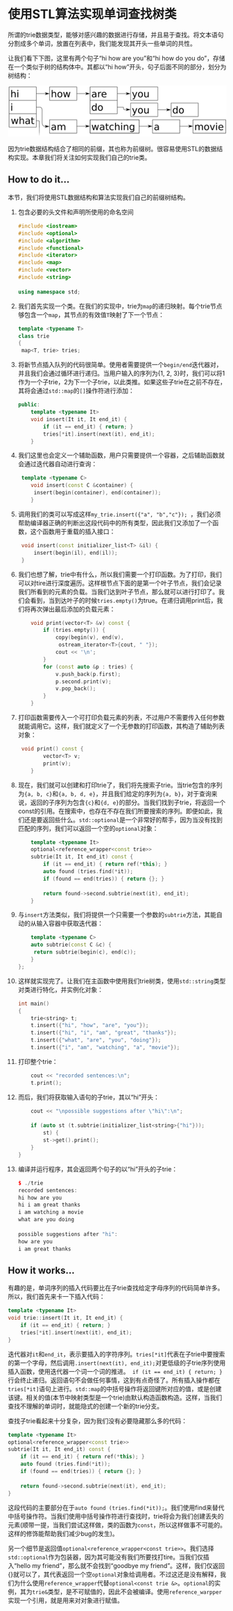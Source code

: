 # 使用STL算法实现单词查找树类

所谓的trie数据类型，能够对感兴趣的数据进行存储，并且易于查找。将文本语句分割成多个单词，放置在列表中，我们能发现其开头一些单词的共性。

让我们看下下图，这里有两个句子“hi how are you”和“hi how do you do”，存储在一个类似于树的结构体中。其都以“hi how”开头，句子后面不同的部分，划分为树结构：

![](../../images/chapter6/6-1-1.png)

因为trie数据结构结合了相同的前缀，其也称为前缀树。很容易使用STL的数据结构实现。本章我们将关注如何实现我们自己的trie类。

## How to do it...

本节，我们将使用STL数据结构和算法实现我们自己的前缀树结构。

1. 包含必要的头文件和声明所使用的命名空间

   ```c++
   #include <iostream>
   #include <optional>
   #include <algorithm>
   #include <functional>
   #include <iterator>
   #include <map>
   #include <vector>
   #include <string>

   using namespace std;
   ```

2. 我们首先实现一个类。在我们的实现中，trie为`map`的递归映射。每个trie节点够包含一个`map`，其节点的有效值`T`映射了下一个节点：

   ```c++
   template <typename T>
   class trie
   {
   	map<T, trie> tries;
   ```

3. 将新节点插入队列的代码很简单。使用者需要提供一个`begin/end`迭代器对，并且我们会通过循环进行递归。当用户输入的序列为{1, 2, 3}时，我们可以将1作为一个子trie，2为下一个子trie，以此类推。如果这些子trie在之前不存在，其将会通过`std::map`的`[]`操作符进行添加：

   ```c++
   public:
       template <typename It>
       void insert(It it, It end_it) {
           if (it == end_it) { return; }
           tries[*it].insert(next(it), end_it);
       }
   ```

4. 我们这里也会定义一个辅助函数，用户只需要提供一个容器，之后辅助函数就会通过迭代器自动进行查询：

   ```c++
   	template <typename C>
       void insert(const C &container) {
       	insert(begin(container), end(container));
       } 
   ```

5. 调用我们的类可以写成这样`my_trie.insert({"a", "b","c"}); `，我们必须帮助编译器正确的判断出这段代码中的所有类型，因此我们又添加了一个函数，这个函数用于重载的插入接口：

   ```c++
   	void insert(const initializer_list<T> &il) {
   		insert(begin(il), end(il));
   	}
   ```

6. 我们也想了解，trie中有什么，所以我们需要一个打印函数。为了打印，我们可以对tire进行深度遍历。这样根节点下面的是第一个叶子节点，我们会记录我们所看到的元素的负载。当我们达到叶子节点，那么就可以进行打印了。我们会看到，当到达叶子的时候`tries.empty()`为true。在递归调用print后，我们将再次弹出最后添加的负载元素：

   ```c++
       void print(vector<T> &v) const {
           if (tries.empty()) {
               copy(begin(v), end(v),
               	ostream_iterator<T>{cout, " "});
               cout << '\n';
           }
           for (const auto &p : tries) {
               v.push_back(p.first);
               p.second.print(v);
               v.pop_back();
           }
       }
   ```

7. 打印函数需要传入一个可打印负载元素的列表，不过用户不需要传入任何参数就能调用它。这样，我们就定义了一个无参数的打印函数，其构造了辅助列表对象：

   ```c++
   	void print() const {
           vector<T> v;
           print(v);
       } 
   ```

8. 现在，我们就可以创建和打印trie了，我们将先搜索子trie。当trie包含的序列为`{a, b, c}`和`{a, b, d, e}`，并且我们给定的序列为`{a, b}`，对于查询来说，返回的子序列为包含`{c}`和`{d, e}`的部分。当我们找到子trie，将返回一个const的引用。在搜索中，也存在不存在我们所要搜索的序列。即便如此，我们还是要返回些什么。`std::optional`是一个非常好的帮手，因为当没有找到匹配的序列，我们可以返回一个空的`optional`对象：

   ```c++
       template <typename It>
       optional<reference_wrapper<const trie>>
       subtrie(It it, It end_it) const {
           if (it == end_it) { return ref(*this); }
           auto found (tries.find(*it));
           if (found == end(tries)) { return {}; }
           
           return found->second.subtrie(next(it), end_it);
       }
   ```

9. 与`insert`方法类似，我们将提供一个只需要一个参数的`subtrie`方法，其能自动的从输入容器中获取迭代器：

   ```c++
       template <typename C>
       auto subtrie(const C &c) {
       	return subtrie(begin(c), end(c));
       }
   };
   ```

10. 这样就实现完了。让我们在主函数中使用我们trie树类，使用`std::string`类型对类进行特化，并实例化对象：

    ```c++
    int main()
    {
        trie<string> t;
        t.insert({"hi", "how", "are", "you"});
        t.insert({"hi", "i", "am", "great", "thanks"});
        t.insert({"what", "are", "you", "doing"});
        t.insert({"i", "am", "watching", "a", "movie"});
    ```

11. 打印整个trie：

    ```c++
    	cout << "recorded sentences:\n";
    	t.print();
    ```

12. 而后，我们将获取输入语句的子trie，其以“hi”开头：

    ```c++
        cout << "\npossible suggestions after \"hi\":\n";

        if (auto st (t.subtrie(initializer_list<string>{"hi"}));
            st) {
            st->get().print();
        }
    }
    ```

13. 编译并运行程序，其会返回两个句子的以“hi”开头的子trie：

    ```c++
    $ ./trie
    recorded sentences:
    hi how are you
    hi i am great thanks
    i am watching a movie
    what are you doing

    possible suggestions after "hi":
    how are you
    i am great thanks
    ```

## How it works...

有趣的是，单词序列的插入代码要比在子trie查找给定字母序列的代码简单许多。所以，我们首先来卡一下插入代码：

```c++
template <typename It>
void trie::insert(It it, It end_it) {
    if (it == end_it) { return; }
    tries[*it].insert(next(it), end_it);
}
```

迭代器对`it`和`end_it`，表示要插入的字符序列。`tries[*it]`代表在子trie中要搜索的第一个字母，然后调用`.insert(next(it), end_it);`对更低级的子trie序列使用插入函数，使用迭代器一个词一个词的推进。` if (it == end_it) { return; }`行会终止递归。返回语句不会做任何事情，这到有点奇怪了。所有插入操作都在`tries[*it]`语句上进行。`std::map`的中括号操作将返回键所对应的值，或是创建该键。相关的值(本节中映射类型是一个trie)由默认构造函数构造。这样，当我们查找不理解的单词时，就能隐式的创建一个新的trie分支。

查找子trie看起来十分复杂，因为我们没有必要隐藏那么多的代码：

```c++
template <typename It>
optional<reference_wrapper<const trie>>
subtrie(It it, It end_it) const {
    if (it == end_it) { return ref(*this); }
    auto found (tries.find(*it));
    if (found == end(tries)) { return {}; }

    return found->second.subtrie(next(it), end_it);
}
```

这段代码的主要部分在于`auto found (tries.find(*it));`。我们使用find来替代中括号操作符。当我们使用中括号操作符进行查找时，trie将会为我们创建丢失的元素(顺带一提，当我们尝试这样做，类的函数为`const`，所以这样做事不可能的。这样的修饰能帮助我们减少bug的发生)。

另一个细节是返回值`optional<reference_wrapper<const trie>>`。我们选择`std::optional`作为包装器，因为其可能没有我们所要找打tire。当我们仅插入“hello my friend”，那么就不会找到“goodbye my friend”。这样，我们仅返回{}就可以了，其代表返回一个空`optional`对象给调用者。不过这还是没有解释，我们为什么使用`reference_wrapper`代替`optional<const trie &>`。`optional`的实例，其为`trie&`类型，是不可赋值的，因此不会被编译。使用`reference_warpper`实现一个引用，就是用来对对象进行赋值。